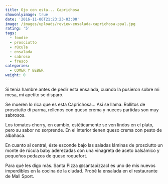 ```yaml
---
title: Ojo con esta... Caprichosa
showonlyimage: true
date: '2016-11-06T21:23:23-03:00'
image: /images/uploads/review-ensalada-caprichosa-ppal.jpg
rating: '5'
tags:
  - foodie
  - prosciutto
  - rúcula
  - ensalada
  - sabroso
  - fresco
categories:
  - COMER Y BEBER
weight: 0
---
```

Si tenía hambre antes de pedir esta ensalada, cuando la pusieron sobre mi mesa, mi apetito se disparó. 

<!--more-->

Se mueren lo rica que es esta Caprichosa... Asi se llama. Rollitos de prosciutto di parma, rellenos con queso crema y nueces partidas son muy sabrosos.

Los tomates cherry, en cambio, estéticamente se ven lindos en el plato, pero su sabor no sorprende. En el interior tienen queso crema con pesto de albahaca.

En cuanto al central, éste esconde bajo las saladas láminas de prosciutto un monte de rúcula baby aderezadas con una vinagreta de aceto balsámico y pequeños pedazos de queso roquefort. 

Para qué les digo más. Santa Pizza @santapizzacl es uno de mis nuevos imperdibles en la cocina de la ciudad. Probé la ensalada en el restaurante de Mall Sport.
